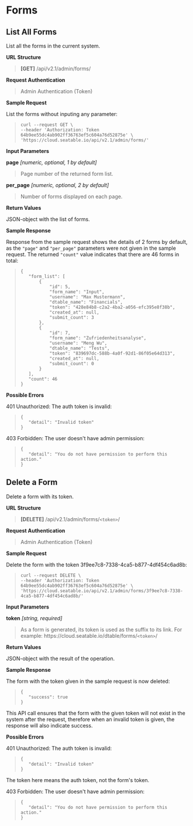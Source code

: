 # Forms

## List All Forms

List all the forms in the current system.

**URL Structure**

> **\[GET]** /api/v2.1/admin/forms/


**Request Authentication**

> Admin Authentication (Token)


**Sample Request**

List the forms without inputing any parameter:

>```
>curl --request GET \
>--header 'Authorization: Token 64b9ee55dc4ab902ff36763ef5c604a76d52875e' \
>'https://cloud.seatable.io/api/v2.1/admin/forms/' 
>```

**Input Parameters**

**page** _\[numeric, optional, 1 by default]_ 
> Page number of the returned form list.

**per_page** _\[numeric, optional, 2 by default]_
> Number of forms displayed on each page.


**Return Values**

JSON-object with the list of forms.


**Sample Response**

Response from the sample request shows the details of 2 forms by default, as the `"page"` and `"per_page"` parameters were not given in the sample request. The returned `"count"` value indicates that there are 46 forms in total:

>```
>{
>    "form_list": [
>        {
>            "id": 5,
>            "form_name": "Input",
>            "username": "Max Mustermann",
>            "dtable_name": "Financials",
>            "token": "428e84b8-c2a2-4ba2-a056-efc395e8f38b",
>            "created_at": null,
>            "submit_count": 3
>        },
>        {
>            "id": 7,
>            "form_name": "Zufriedenheitsanalyse",
>            "username": "Meng Wu",
>            "dtable_name": "Tests",
>            "token": "839697dc-588b-4a0f-92d1-86f05e64d313",
>            "created_at": null,
>            "submit_count": 0
>        }
>    ],
>    "count": 46
>}
>```

**Possible Errors**

401 Unauthorized: The auth token is invalid:
>```
>{
>    "detail": "Invalid token"
>}
>```

403 Forbidden: The user doesn't have admin permission:
>```
>{
>    "detail": "You do not have permission to perform this action."
>}
>```

## Delete a Form

Delete a form with its token.

**URL Structure**

> **\[DELETE]** /api/v2.1/admin/forms/`<token>`/

**Request Authentication**

> Admin Authentication (Token)



**Sample Request**

Delete the form with the token 3f9ee7c8-7338-4ca5-b877-4df454c6ad8b:

>```
>curl --request DELETE \
>--header 'Authorization: Token 64b9ee55dc4ab902ff36763ef5c604a76d52875e' \
>'https://cloud.seatable.io/api/v2.1/admin/forms/3f9ee7c8-7338-4ca5-b877-4df454c6ad8b/' 
>```

**Input Parameters**

**token** _\[string, required]_
> As a form is generated, its token is used as the suffix to its link. For example: https\://cloud.seatable.io/dtable/forms/`<token>`/


**Return Values**

JSON-object with the result of the operation.


**Sample Response**

The form with the token given in the sample request is now deleted:
>```
>{
>    "success": true
>}
>```
This API call ensures that the form with the given token will not exist in the system after the request, therefore when an invalid token is given, the response will also indicate success.



**Possible Errors**

401 Unauthorized: The auth token is invalid:
>```
>{
>    "detail": "Invalid token"
>}
>```
The token here means the auth token, not the form's token.

403 Forbidden: The user doesn't have admin permission:
>```
>{
>    "detail": "You do not have permission to perform this action."
>}
>```


